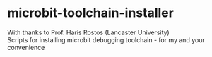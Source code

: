 # microbit-toolchain-installer
With thanks to Prof. Haris Rostos (Lancaster University)  
Scripts for installing microbit debugging toolchain - for my and your convenience
